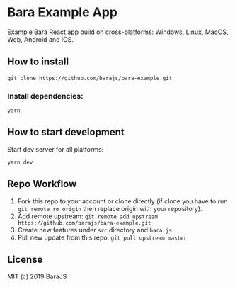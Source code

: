 # Bara Example App

Example Bara React app build on cross-platforms: Windows, Linux, MacOS, Web, Android and iOS.

## How to install

```
git clone https://github.com/barajs/bara-example.git
```

### Install dependencies:

```
yarn
```

## How to start development

Start dev server for all platforms:
```
yarn dev
```

## Repo Workflow

1. Fork this repo to your account or clone directly (if clone you have to run `git remote rm origin` then replace origin with your repository).
2. Add remote upstream: `git remote add upstream https://github.com/barajs/bara-example.git`
3. Create new features under `src` directory and `bara.js`
4. Pull new update from this repo: `git pull upstream master`

## License

MIT (c) 2019 BaraJS
